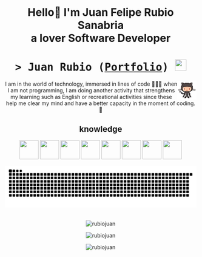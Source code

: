 <h1 align="center">Hello👋 I'm Juan Felipe Rubio Sanabria <br> a lover Software Developer </h1>

<div align="center">
<h1 align="center">
        <samp>&gt; Juan Rubio 
                <b>(<a target="_blank" href="https://rincondelfabo.vercel.app/">Portfolio</a>)</b>
        </samp><img src="https://media.giphy.com/media/mlUQW9bMGPDFCU8rMB/giphy.gif" width="30px" height="30px" />
</h1>

<img src="https://raw.githubusercontent.com/lgzarturo/lgzarturo/master/assets/87202985-820dcb80-c2b6-11ea-9f56-7ec461c497c3.gif" alt="GitHub" style="float: right;" align="right"  width="50" height="50"/>

I am in the world of technology, immersed in lines of code 👨🏻‍🚀 when I am not programming, I am doing another activity that strengthens my learning such as English or recreational activities since these help me clear my mind and have a better capacity in the moment of coding.📱

<!DOCTYPE html>
<html lang="en">
<head>
    <meta charset="UTF-8">
    <meta name="viewport" content="width=device-width, initial-scale=1.0">
</head>
<body>
    <h2 align="center">knowledge</h2>
<p align="center">
  <img src="https://cdn3.iconfinder.com/data/icons/logos-and-brands-adobe/512/267_Python-512.png" width="50" height="50">
  <img src="https://upload.wikimedia.org/wikipedia/commons/thumb/3/38/HTML5_Badge.svg/2048px-HTML5_Badge.svg.png" width="50" height="50">
  <img src="https://upload.wikimedia.org/wikipedia/commons/thumb/6/62/CSS3_logo.svg/800px-CSS3_logo.svg.png" width="50" height="50">
  <img src="https://upload.wikimedia.org/wikipedia/commons/6/6a/JavaScript-logo.png" width="50" height="50">
  <img src="https://victorroblesweb.es/wp-content/uploads/2018/04/git.png" width="50" height="50">    
  <img src="https://cdn4.iconfinder.com/data/icons/logos-and-brands/512/181_Java_logo_logos-512.png" width="50" height="50">    
<img src="https://cdn.icon-icons.com/icons2/2699/PNG/512/mysql_logo_icon_169940.png" width="50" height="50">              
<img src="https://upload.wikimedia.org/wikipedia/commons/thumb/7/79/Spring_Boot.svg/640px-Spring_Boot.svg.png" width="50" height="50">    

</p>

</body>
</html>
<picture style="jutify">
  <source media="(prefers-color-scheme: dark)" srcset="https://raw.githubusercontent.com/CODE-G-ROOT/CODE-G-ROOT/output/github-contribution-grid-snake-dark.svg">
  <img alt="github contribution grid snake animation" src="https://raw.githubusercontent.com/CODE-G-ROOT/CODE-G-ROOT/output/github-contribution-grid-snake.svg">
</picture>  
<br><br>

<div align="center">
  <p>
    <img src="https://github-readme-stats.vercel.app/api/top-langs?username=rubiojuan&show_icons=true&locale=en&layout=compact" alt="rubiojuan" />
  </p>
  <p>
    <img src="https://github-readme-stats.vercel.app/api?username=rubiojuan&show_icons=true&locale=en" alt="rubiojuan" />
  </p>
  <p>
    <img src="https://github-readme-streak-stats.herokuapp.com/?user=rubiojuan&" alt="rubiojuan" />
  </p>
</div>

<!--
**RubioJuan/RubioJuan** is a ✨ _special_ ✨ repository because its `README.md` (this file) appears on your GitHub profile.

Here are some ideas to get you started:

- 🔭 I’m currently working on ...
- 🌱 I’m currently learning ...
- 👯 I’m looking to collaborate on ...
- 🤔 I’m looking for help with ...
- 💬 Ask me about ...
- 📫 How to reach me: ...
- 😄 Pronouns: ...
- ⚡ Fun fact: ...
-->

